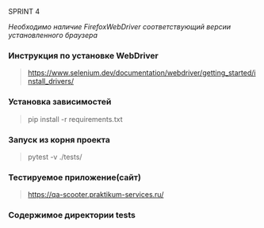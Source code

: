 SPRINT 4

_Необходимо наличие FirefoxWebDriver соответствующий версии установленного браузера_
### Инструкция по установке WebDriver ###
>https://www.selenium.dev/documentation/webdriver/getting_started/install_drivers/

### Установка зависимостей ###
>pip install -r requirements.txt

### Запуск из корня проекта ###
>pytest -v ./tests/
### Тестируемое приложение(сайт) ###
> https://qa-scooter.praktikum-services.ru/
### Содержимое директории tests ###
